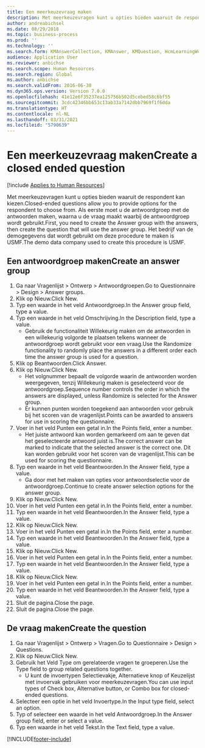 ```yaml
---
title: Een meerkeuzevraag maken
description: Met meerkeuzevragen kunt u opties bieden waaruit de respondent kan kiezen.
author: andreabichsel
ms.date: 08/29/2018
ms.topic: business-process
ms.prod: ''
ms.technology: ''
ms.search.form: KMAnswerCollection, KMAnswer, KMQuestion, HcmLearningWorkspace
audience: Application User
ms.reviewer: anbichse
ms.search.scope: Human Resources
ms.search.region: Global
ms.author: anbichse
ms.search.validFrom: 2016-06-30
ms.dyn365.ops.version: Version 7.0.0
ms.openlocfilehash: 41e12e6f35237ea125756b502d5cebed58c6bf55
ms.sourcegitcommit: 3cdc42346bb653c13ab33a7142dbb7969f1f6dda
ms.translationtype: HT
ms.contentlocale: nl-NL
ms.lasthandoff: 03/31/2021
ms.locfileid: "5790639"
---
```

# <a name="create-a-closed-ended-question"></a><span data-ttu-id="27eef-103">Een meerkeuzevraag maken</span><span class="sxs-lookup"><span data-stu-id="27eef-103">Create a closed ended question</span></span>

[!include [Applies to Human Resources](../includes/applies-to-hr.md)]



<span data-ttu-id="27eef-104">Met meerkeuzevragen kunt u opties bieden waaruit de respondent kan kiezen.</span><span class="sxs-lookup"><span data-stu-id="27eef-104">Closed-ended questions allow you to provide options for the respondent to choose from.</span></span> <span data-ttu-id="27eef-105">Als eerste moet u de antwoordgroep met de antwoorden maken, waarna u de vraag maakt waarbij de antwoordgroep wordt gebruikt.</span><span class="sxs-lookup"><span data-stu-id="27eef-105">First, you need to create the Answer group with the answers, then create the question that will use the answer group.</span></span> <span data-ttu-id="27eef-106">Het bedrijf van de demogegevens dat wordt gebruikt om deze procedure te maken is USMF.</span><span class="sxs-lookup"><span data-stu-id="27eef-106">The demo data company used to create this procedure is USMF.</span></span>


## <a name="create-an-answer-group"></a><span data-ttu-id="27eef-107">Een antwoordgroep maken</span><span class="sxs-lookup"><span data-stu-id="27eef-107">Create an answer group</span></span>
1. <span data-ttu-id="27eef-108">Ga naar Vragenlijst > Ontwerp > Antwoordgroepen.</span><span class="sxs-lookup"><span data-stu-id="27eef-108">Go to Questionnaire > Design > Answer groups.</span></span>
2. <span data-ttu-id="27eef-109">Klik op Nieuw.</span><span class="sxs-lookup"><span data-stu-id="27eef-109">Click New.</span></span>
3. <span data-ttu-id="27eef-110">Typ een waarde in het veld Antwoordgroep.</span><span class="sxs-lookup"><span data-stu-id="27eef-110">In the Answer group field, type a value.</span></span>
4. <span data-ttu-id="27eef-111">Typ een waarde in het veld Omschrijving.</span><span class="sxs-lookup"><span data-stu-id="27eef-111">In the Description field, type a value.</span></span>
    * <span data-ttu-id="27eef-112">Gebruik de functionaliteit Willekeurig maken om de antwoorden in een willekeurig volgorde te plaatsen telkens wanneer de antwoordgroep wordt gebruikt voor een vraag.</span><span class="sxs-lookup"><span data-stu-id="27eef-112">Use the Randomize functionality to randomly place the answers in a different order each time the answer group is used for a question.</span></span>  
5. <span data-ttu-id="27eef-113">Klik op Beantwoorden.</span><span class="sxs-lookup"><span data-stu-id="27eef-113">Click Answer.</span></span>
6. <span data-ttu-id="27eef-114">Klik op Nieuw.</span><span class="sxs-lookup"><span data-stu-id="27eef-114">Click New.</span></span>
    * <span data-ttu-id="27eef-115">Het volgnummer bepaalt de volgorde waarin de antwoorden worden weergegeven, tenzij Willekeurig maken is geselecteerd voor de antwoordgroep.</span><span class="sxs-lookup"><span data-stu-id="27eef-115">Sequence number controls the order in which the answers are displayed, unless Randomize is selected for the Answer group.</span></span>  
    * <span data-ttu-id="27eef-116">Er kunnen punten worden toegekend aan antwoorden voor gebruik bij het scoren van de vragenlijst.</span><span class="sxs-lookup"><span data-stu-id="27eef-116">Points can be awarded to answers for use in scoring the questionnaire.</span></span>  
7. <span data-ttu-id="27eef-117">Voer in het veld Punten een getal in.</span><span class="sxs-lookup"><span data-stu-id="27eef-117">In the Points field, enter a number.</span></span>
    * <span data-ttu-id="27eef-118">Het juiste antwoord kan worden gemarkeerd om aan te geven dat het geselecteerde antwoord juist is.</span><span class="sxs-lookup"><span data-stu-id="27eef-118">The correct answer can be marked to indicate that the selected answer is the correct one.</span></span> <span data-ttu-id="27eef-119">Dit kan worden gebruikt voor het scoren van de vragenlijst.</span><span class="sxs-lookup"><span data-stu-id="27eef-119">This can be used for scoring the questionnaire.</span></span>  
8. <span data-ttu-id="27eef-120">Typ een waarde in het veld Beantwoorden.</span><span class="sxs-lookup"><span data-stu-id="27eef-120">In the Answer field, type a value.</span></span>
    * <span data-ttu-id="27eef-121">Ga door met het maken van opties voor antwoordselectie voor de antwoordgroep.</span><span class="sxs-lookup"><span data-stu-id="27eef-121">Continue to create answer selection options for the answer group.</span></span>  
9. <span data-ttu-id="27eef-122">Klik op Nieuw.</span><span class="sxs-lookup"><span data-stu-id="27eef-122">Click New.</span></span>
10. <span data-ttu-id="27eef-123">Voer in het veld Punten een getal in.</span><span class="sxs-lookup"><span data-stu-id="27eef-123">In the Points field, enter a number.</span></span>
11. <span data-ttu-id="27eef-124">Typ een waarde in het veld Beantwoorden.</span><span class="sxs-lookup"><span data-stu-id="27eef-124">In the Answer field, type a value.</span></span>
12. <span data-ttu-id="27eef-125">Klik op Nieuw.</span><span class="sxs-lookup"><span data-stu-id="27eef-125">Click New.</span></span>
13. <span data-ttu-id="27eef-126">Voer in het veld Punten een getal in.</span><span class="sxs-lookup"><span data-stu-id="27eef-126">In the Points field, enter a number.</span></span>
14. <span data-ttu-id="27eef-127">Typ een waarde in het veld Beantwoorden.</span><span class="sxs-lookup"><span data-stu-id="27eef-127">In the Answer field, type a value.</span></span>
15. <span data-ttu-id="27eef-128">Klik op Nieuw.</span><span class="sxs-lookup"><span data-stu-id="27eef-128">Click New.</span></span>
16. <span data-ttu-id="27eef-129">Voer in het veld Punten een getal in.</span><span class="sxs-lookup"><span data-stu-id="27eef-129">In the Points field, enter a number.</span></span>
17. <span data-ttu-id="27eef-130">Typ een waarde in het veld Beantwoorden.</span><span class="sxs-lookup"><span data-stu-id="27eef-130">In the Answer field, type a value.</span></span>
18. <span data-ttu-id="27eef-131">Klik op Nieuw.</span><span class="sxs-lookup"><span data-stu-id="27eef-131">Click New.</span></span>
19. <span data-ttu-id="27eef-132">Voer in het veld Punten een getal in.</span><span class="sxs-lookup"><span data-stu-id="27eef-132">In the Points field, enter a number.</span></span>
20. <span data-ttu-id="27eef-133">Typ een waarde in het veld Beantwoorden.</span><span class="sxs-lookup"><span data-stu-id="27eef-133">In the Answer field, type a value.</span></span>
21. <span data-ttu-id="27eef-134">Sluit de pagina.</span><span class="sxs-lookup"><span data-stu-id="27eef-134">Close the page.</span></span>
22. <span data-ttu-id="27eef-135">Sluit de pagina.</span><span class="sxs-lookup"><span data-stu-id="27eef-135">Close the page.</span></span>

## <a name="create-the-question"></a><span data-ttu-id="27eef-136">De vraag maken</span><span class="sxs-lookup"><span data-stu-id="27eef-136">Create the question</span></span>
1. <span data-ttu-id="27eef-137">Ga naar Vragenlijst > Ontwerp > Vragen.</span><span class="sxs-lookup"><span data-stu-id="27eef-137">Go to Questionnaire > Design > Questions.</span></span>
2. <span data-ttu-id="27eef-138">Klik op Nieuw.</span><span class="sxs-lookup"><span data-stu-id="27eef-138">Click New.</span></span>
3. <span data-ttu-id="27eef-139">Gebruik het Veld Type om gerelateerde vragen te groeperen.</span><span class="sxs-lookup"><span data-stu-id="27eef-139">Use the Type field to group related questions together.</span></span>
    * <span data-ttu-id="27eef-140">U kunt de invoertypen Selectievakje, Alternatieve knop of Keuzelijst met invoervak gebruiken voor meerkeuzevragen.</span><span class="sxs-lookup"><span data-stu-id="27eef-140">You can use input types of Check box, Alternative button, or Combo box for closed-ended questions.</span></span>  
4. <span data-ttu-id="27eef-141">Selecteer een optie in het veld Invoertype.</span><span class="sxs-lookup"><span data-stu-id="27eef-141">In the Input type field, select an option.</span></span>
5. <span data-ttu-id="27eef-142">Typ of selecteer een waarde in het veld Antwoordgroep.</span><span class="sxs-lookup"><span data-stu-id="27eef-142">In the Answer group field, enter or select a value.</span></span>
6. <span data-ttu-id="27eef-143">Typ een waarde in het veld Tekst.</span><span class="sxs-lookup"><span data-stu-id="27eef-143">In the Text field, type a value.</span></span>



[!INCLUDE[footer-include](../includes/footer-banner.md)]